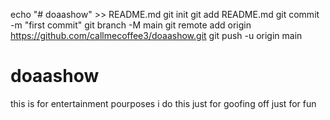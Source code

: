 echo "# doaashow" >> README.md
git init
git add README.md
git commit -m "first commit"
git branch -M main
git remote add origin https://github.com/callmecoffee3/doaashow.git
git push -u origin main

# doaashow

this is for entertainment pourposes 
i do this just for goofing off just for fun
